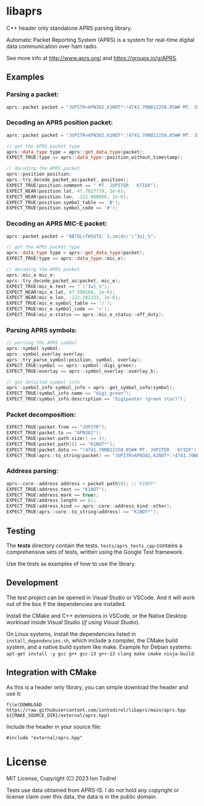 # libaprs

C++ header only standalone APRS parsing library.

Automatic Packet Reporting System (APRS) is a system for real-time digital data communication over ham radio.

See more info at http://www.aprs.org/ and https://groups.io/g/APRS.

## Examples

### Parsing a packet:

``` cpp
aprs::packet packet = "JUPITR>APN382,K1NOT*:!4741.70NB12258.05W# MT. JUPITER   K7IDX";
```

### Decoding an APRS position packet:

``` cpp
aprs::packet packet = "JUPITR>APN382,K1NOT*:!4741.70NB12258.05W# MT. JUPITER   K7IDX";

// get the APRS packet type
aprs::data_type type = aprs::get_data_type(packet);
EXPECT_TRUE(type == aprs::data_type::position_without_timestamp);

// decoding the APRS packet
aprs::position position;
aprs::try_decode_packet_as(packet, position);
EXPECT_TRUE(position.comment == " MT. JUPITER   K7IDX");
EXPECT_NEAR(position.lat, 47.7027779, 1e-6);
EXPECT_NEAR(position.lon, -122.968056, 1e-6);
EXPECT_TRUE(position.symbol_table == 'B');
EXPECT_TRUE(position.symbol_code == '#');
```

### Decoding an APRS MIC-E packet:

``` cpp
aprs::packet packet = "AB7QL>TWSUTQ:`2,zm|d>/`\"3u}_%";

// get the APRS packet type
aprs::data_type type = aprs::get_data_type(packet);
EXPECT_TRUE(type == aprs::data_type::mic_e);

// decoding the APRS packet
aprs::mic_e mic_e;
aprs::try_decode_packet_as(packet, mic_e);
EXPECT_TRUE(mic_e.text == "`\"3u}_%");
EXPECT_NEAR(mic_e.lat, 47.590168, 1e-6);
EXPECT_NEAR(mic_e.lon, -122.282333, 1e-6);
EXPECT_TRUE(mic_e.symbol_table == '/');
EXPECT_TRUE(mic_e.symbol_code == '>');
EXPECT_TRUE(mic_e.status == aprs::mic_e_status::off_duty);
```

### Parsing APRS symbols:

``` cpp
// parsing the APRS symbol
aprs::symbol symbol;
aprs::symbol_overlay overlay;
aprs::try_parse_symbol(position, symbol, overlay);
EXPECT_TRUE(symbol == aprs::symbol::digi_green);
EXPECT_TRUE(overlay == aprs::symbol_overlay::overlay_b);

// get detailed symbol info
aprs::symbol_info symbol_info = aprs::get_symbol_info(symbol);
EXPECT_TRUE(symbol_info.name == "digi_green");
EXPECT_TRUE(symbol_info.description == "Digipeater (green star)");
```

### Packet decomposition:

``` cpp
EXPECT_TRUE(packet.from == "JUPITR");
EXPECT_TRUE(packet.to == "APN382");
EXPECT_TRUE(packet.path.size() == 1);
EXPECT_TRUE(packet.path[0] == "K1NOT*");
EXPECT_TRUE(packet.data == "!4741.70NB12258.05W# MT. JUPITER   K7IDX");
EXPECT_TRUE(aprs::to_string(packet) == "JUPITR>APN382,K1NOT*:!4741.70NB12258.05W# MT. JUPITER   K7IDX");
```

### Address parsing:

``` cpp
aprs::core::address address = packet.path[0]; // K1NOT*
EXPECT_TRUE(address.text == "K1NOT");
EXPECT_TRUE(address.mark == true);
EXPECT_TRUE(address.length == 6);
EXPECT_TRUE(address.kind == aprs::core::address_kind::other);
EXPECT_TRUE(aprs::core::to_string(address) == "K1NOT*");
```

## Testing

The ***tests*** directory contain the tests. `tests/aprs_tests.cpp` contains a comprehensive sets of tests, written using the Google Test framework.

Use the tests as examples of how to use the library.

## Development

The test project can be opened in Visual Studio or VSCode. And it will work out of the box if the dependencies are installed.

Install the CMake and C++ extensions in VSCode, or the Native Desktop workload inside Visual Studio (*if using Visual Studio*).

On Linux systems, install the dependencies listed in `install_dependencies.sh`, which include a compiler, the CMake build system, and a native build system like make. Example for Debian systems: `apt-get install -y gcc g++ gcc-13 g++-13 clang make cmake ninja-build`.

## Integration with CMake

As this is a header only library, you can simple download the header and use it:

`file(DOWNLOAD
    https://raw.githubusercontent.com/iontodirel/libaprs/main/aprs.hpp
    ${CMAKE_SOURCE_DIR}/external/aprs.hpp)`

Include the header in your source file:

`#include "external/aprs.hpp"`

# License

MIT License, Copyright (C) 2023 Ion Todirel

Tests use data obtained from APRS-IS. I do not hold any copyright or license claim over this data, the data is in the public domain.